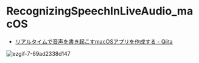 # RecognizingSpeechInLiveAudio_macOS
- [リアルタイムで音声を書き起こすmacOSアプリを作成する \- Qiita](https://qiita.com/IKEH/private/4092fe6dcfe56fa7cc93)

![ezgif-7-69ad2338d147](https://i.imgur.com/5yAey3x.gif)
